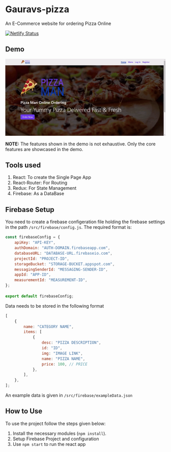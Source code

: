 # Gauravs-pizza

An E-Commerce website for ordering Pizza Online

[![Netlify Status](https://api.netlify.com/api/v1/badges/2bba3c69-b525-44c9-b4ac-7883b15745b3/deploy-status)](https://app.netlify.com/sites/gaurav-pizza/deploys)


## Demo

<div align="center">
    <img src="./readme_img/demo.gif" style="width: 640px" />
</div>

**NOTE:** The features shown in the demo is not exhaustive. Only the core features are showcased in the demo.

## Tools used

1. React: To create the Single Page App
2. React-Router: For Routing
3. Redux: For State Management
4. Firebase: As a DataBase

## Firebase Setup

You need to create a firebase configeration file holding the firebase settings in the path `/src/firebase/config.js`. The required format is:

```javascript
const firebaseConfig = {
	apiKey: "API-KEY",
	authDomain: "AUTH-DOMAIN.firebaseapp.com",
	databaseURL: "DATABASE-URL.firebaseio.com",
	projectId: "PROJECT-ID",
	storageBucket: "STORAGE-BUCKET.appspot.com",
	messagingSenderId: "MESSAGING-SENDER-ID",
	appId: "APP-ID",
	measurementId: "MEASUREMENT-ID",
};

export default firebaseConfig;
```

Data needs to be stored in the following format

```javascript
[
	{
		name: "CATEGORY NAME",
		items: [
			{
				desc: "PIZZA DESCRIPTION",
				id: "ID",
				img: "IMAGE LINK",
				name: "PIZZA NAME",
				price: 100, // PRICE
			},
		],
	},
];
```

An example data is given in `/src/firebase/exampleData.json`

## How to Use

To use the project follow the steps given below:

1. Install the necessary modules (`npm install`).
2. Setup Firebase Project and configuration
3. Use `npm start` to run the react app
